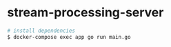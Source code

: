 # stream-processing-server

``` bash
# install dependencies
$ docker-compose exec app go run main.go

```



